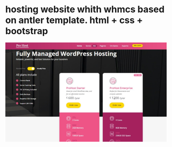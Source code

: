 # hosting website whith whmcs based on antler template. html + css + bootstrap

![Screenshot](Screenshot.jpg)

